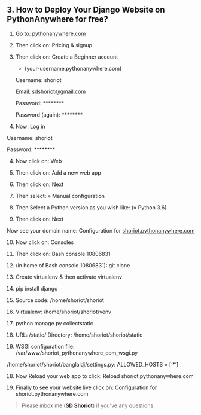 ## 3. How to Deploy Your Django Website on PythonAnywhere for free?

1. Go to: [pythonanywhere.com](https://www.pythonanywhere.com/)

2. Then click on: Pricing & signup 

3. Then click on: Create a Beginner account 

   * (your-username.pythonanywhere.com)

	Username: shoriot

	Email:  sdshoriot@gmail.com

	Password: ********

    Password (again): ********

3. Now: Log in

Username: shoriot

Password: ********

4. Now click on: Web 

5. Then click on:   Add a new web app

6. Then click on: Next

7. Then select: » Manual configuration

8. Then Select a Python version as you wish like: (» Python 3.6)

9. Then click on:  Next

Now see your domain name: Configuration for [shoriot.pythonanywhere.com](http://shoriot.pythonanywhere.com/)

10. Now click on: Consoles

11. Then click on: Bash console 10806831

10. (in home of Bash console 10806831): git clone 

11. Create virtualenv & then activate virtualenv

12. pip install django

13. Source code: /home/shoriot/shoriot

14. Virtualenv: /home/shoriot/shoriot/venv

15. python manage.py collectstatic

16. URL: /static/    Directory: /home/shoriot/shoriot/static

17. WSGI configuration file:  /var/www/shoriot_pythonanywhere_com_wsgi.py

/home/shoriot/shoriot/banglaidj/settings.py:  ALLOWED_HOSTS = [‘*’]

18. Now Reload your web app to click: Reload shoriot.pythonanywhere.com

19. Finally to see your website live click on: Configuration for shoriot.pythonanywhere.com


> Please inbox me (**[SD Shoriot](https://www.facebook.com/shoriot)**) if you've any questions. 